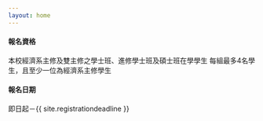 ```yaml
---
layout: home
---
```

#### 報名資格
本校經濟系主修及雙主修之學士班、進修學士班及碩士班在學學生
每組最多4名學生，且至少一位為經濟系主修學生

#### 報名日期
即日起－{{ site.registrationdeadline }}
